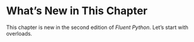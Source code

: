 # What’s New in This Chapter

This chapter is new in the second edition of _Fluent Python_. Let’s start with overloads.